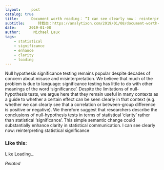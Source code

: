 ```yaml
---
layout:     post
catalog: true
title:      Document worth reading： “I can see clearly now： reinterpreting statistical significance”
subtitle:      转载自：https://analytixon.com/2019/01/08/document-worth-reading-i-can-see-clearly-now-reinterpreting-statistical-significance/
date:      2019-01-08
author:      Michael Laux
tags:
    - statistical
    - significance
    - enhance
    - clarity
    - loading
---
```


Null hypothesis significance testing remains popular despite decades of concern about misuse and misinterpretation. We believe that much of the problem is due to language: significance testing has little to do with other meanings of the word ‘significance’. Despite the limitations of null-hypothesis tests, we argue here that they remain useful in many contexts as a guide to whether a certain effect can be seen clearly in that context (e.g. whether we can clearly see that a correlation or between-group difference is positive or negative). We therefore suggest that researchers describe the conclusions of null-hypothesis tests in terms of statistical ‘clarity’ rather than statistical ‘significance’. This simple semantic change could substantially enhance clarity in statistical communication. I can see clearly now: reinterpreting statistical significance





### Like this:

Like Loading...


*Related*

